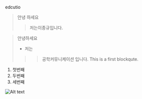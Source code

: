 edcutio
> 안녕 하세요 
>> 저는이종규입니다.


> 안녕하세요
> + 저는
>>> 공학커뮤니케이션 입니다.
>>> This is a first blockqute.

1) 첫번째
2) 두번째
3) 세번째




![Alt text](https://user-images.githubusercontent.com/86450993/123567071-5011b400-d7fc-11eb-8547-6c6b65d16753.gif "Optional title")
